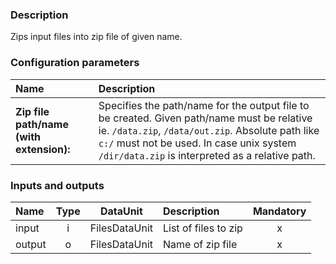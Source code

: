 ### Description

Zips input files into zip file of given name.

### Configuration parameters

| Name | Description |
|:----|:----|
|**Zip file path/name (with extension):** | Specifies the path/name for the output file to be created. Given path/name must be relative ie. `/data.zip`, `/data/out.zip`. Absolute path like `c:/` must not be used. In case unix system `/dir/data.zip` is interpreted as a relative path. |

### Inputs and outputs

|Name |Type | DataUnit | Description | Mandatory |
|:--------|:------:|:------:|:-------------|:---------------------:|
|input   |i| FilesDataUnit | List of files to zip |x|
|output  |o| FilesDataUnit | Name of zip file |x|


